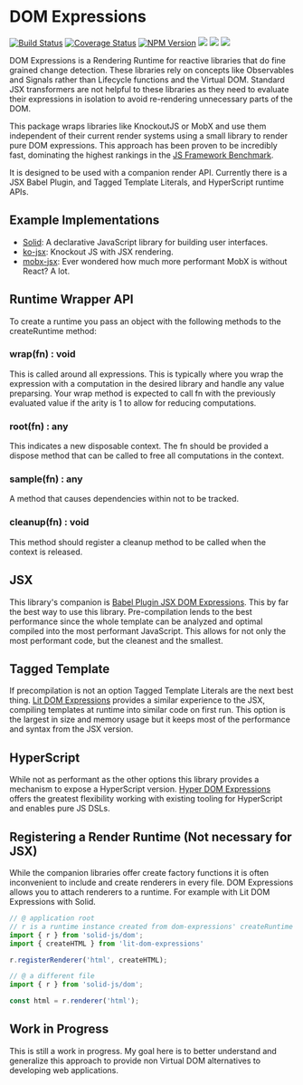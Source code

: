 # DOM Expressions

[![Build Status](https://img.shields.io/travis/com/ryansolid/dom-expressions.svg?style=flat)](https://travis-ci.com/ryansolid/dom-expressions)
[![Coverage Status](https://img.shields.io/coveralls/github/ryansolid/dom-expressions.svg?style=flat)](https://coveralls.io/github/ryansolid/dom-expressions?branch=master)
[![NPM Version](https://img.shields.io/npm/v/dom-expressions.svg?style=flat)](https://www.npmjs.com/package/dom-expressions)
![](https://img.shields.io/bundlephobia/minzip/dom-expressions.svg?style=flat)
![](https://img.shields.io/david/ryansolid/dom-expressions.svg?style=flat)
![](https://img.shields.io/npm/dt/dom-expressions.svg?style=flat)

DOM Expressions is a Rendering Runtime for reactive libraries that do fine grained change detection. These libraries rely on concepts like Observables and Signals rather than Lifecycle functions and the Virtual DOM. Standard JSX transformers are not helpful to these libraries as they need to evaluate their expressions in isolation to avoid re-rendering unnecessary parts of the DOM.

This package wraps libraries like KnockoutJS or MobX and use them independent of their current render systems using a small library to render pure DOM expressions. This approach has been proven to be incredibly fast, dominating the highest rankings in the [JS Framework Benchmark](https://github.com/krausest/js-framework-benchmark).

It is designed to be used with a companion render API. Currently there is a JSX Babel Plugin, and Tagged Template Literals, and HyperScript runtime APIs.

## Example Implementations
* [Solid](https://github.com/ryansolid/solid): A declarative JavaScript library for building user interfaces.
* [ko-jsx](https://github.com/ryansolid/ko-jsx): Knockout JS with JSX rendering.
* [mobx-jsx](https://github.com/ryansolid/mobx-jsx): Ever wondered how much more performant MobX is without React? A lot.

## Runtime Wrapper API

To create a runtime you pass an object with the following methods to the createRuntime method:

### wrap(fn) : void

This is called around all expressions. This is typically where you wrap the expression with a computation in the desired library and handle any value preparsing. Your wrap method is expected to call fn with the previously evaluated value if the arity is 1 to allow for reducing computations.

### root(fn) : any

This indicates a new disposable context. The fn should be provided a dispose method that can be called to free all computations in the context.

### sample(fn) : any

A method that causes dependencies within not to be tracked.

### cleanup(fn) : void

This method should register a cleanup method to be called when the context is released.

## JSX

This library's companion is [Babel Plugin JSX DOM Expressions](https://github.com/ryansolid/babel-plugin-jsx-dom-expressions). This by far the best way to use this library. Pre-compilation lends to the best performance since the whole template can be analyzed and optimal compiled into the most performant JavaScript. This allows for not only the most performant code, but the cleanest and the smallest.

## Tagged Template

If precompilation is not an option Tagged Template Literals are the next best thing. [Lit DOM Expressions](https://github.com/ryansolid/lit-dom-expressions) provides a similar experience to the JSX, compiling templates at runtime into similar code on first run. This option is the largest in size and memory usage but it keeps most of the performance and syntax from the JSX version.

## HyperScript

While not as performant as the other options this library provides a mechanism to expose a HyperScript version. [Hyper DOM Expressions](https://github.com/ryansolid/hyper-dom-expressions) offers the greatest flexibility working with existing tooling for HyperScript and enables pure JS DSLs.

## Registering a Render Runtime (Not necessary for JSX)

While the companion libraries offer create factory functions it is often inconvenient to include and create renderers in every file. DOM Expressions allows you to attach renderers to a runtime. For example with Lit DOM Expressions with Solid.

```js
// @ application root
// r is a runtime instance created from dom-expressions' createRuntime
import { r } from 'solid-js/dom';
import { createHTML } from 'lit-dom-expressions'

r.registerRenderer('html', createHTML);

// @ a different file
import { r } from 'solid-js/dom';

const html = r.renderer('html');

```

## Work in Progress

This is still a work in progress. My goal here is to better understand and generalize this approach to provide non Virtual DOM alternatives to developing web applications.